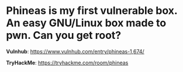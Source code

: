# Phineas is my first vulnerable box. An easy GNU/Linux box made to pwn. Can you get root?

**Vulnhub**: https://www.vulnhub.com/entry/phineas-1,674/

**TryHackMe**: https://tryhackme.com/room/phineas
